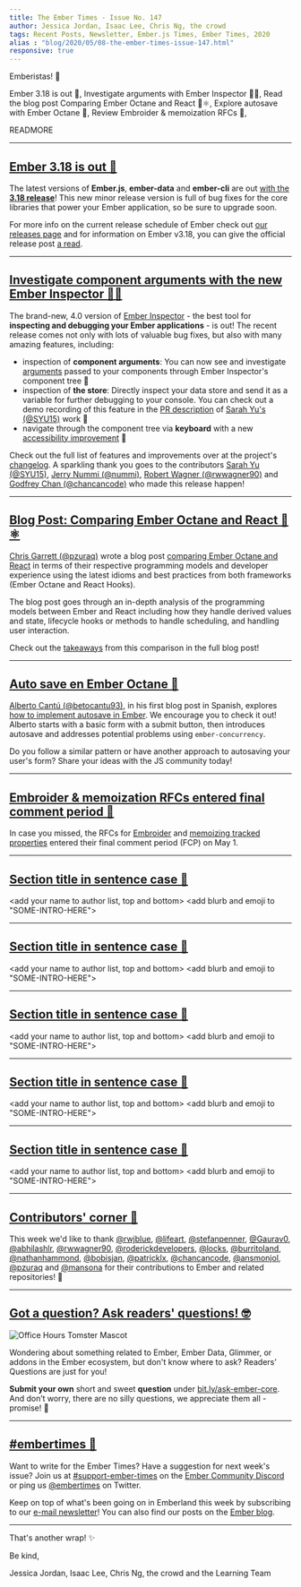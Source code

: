 ```yaml
---
title: The Ember Times - Issue No. 147
author: Jessica Jordan, Isaac Lee, Chris Ng, the crowd
tags: Recent Posts, Newsletter, Ember.js Times, Ember Times, 2020
alias : "blog/2020/05/08-the-ember-times-issue-147.html"
responsive: true
---
```


<SAYING-HELLO-IN-YOUR-FAVORITE-LANGUAGE> Emberistas! 🐹

<SOME-INTRO-HERE-TO-KEEP-THEM-SUBSCRIBERS-READING>
Ember 3.18 is out 🎉,
Investigate arguments with Ember Inspector 🕵️‍♀️,
Read the blog post Comparing Ember Octane and React 🐹⚛️,
Explore autosave with Ember Octane 💾,
Review Embroider & memoization RFCs 💬,

READMORE

---

## [Ember 3.18 is out 🎉](https://blog.emberjs.com/2020/05/05/ember-3-18-released.html)

The latest versions of **Ember.js**, **ember-data** and **ember-cli** are out [with the **3.18 release**](https://blog.emberjs.com/2020/05/05/ember-3-18-released.html)!
This new minor release version is full of bug fixes for the core libraries that power your Ember application, so be sure to upgrade soon.

For more info on the current release schedule of Ember check out [our releases page](https://emberjs.com/releases/) and for information on Ember v3.18, you can give the official release post [a read](https://blog.emberjs.com/2020/05/05/ember-3-18-released.html).

---

## [Investigate component arguments with the new Ember Inspector 🕵️‍♀️](https://twitter.com/chancancode/status/1258514680256987136)

The brand-new, 4.0 version of [Ember Inspector](https://guides.emberjs.com/release/ember-inspector/) - the best tool for **inspecting and debugging your Ember applications** - is out! The recent release comes not only with lots of valuable bug fixes, but also with many amazing features, including:

- inspection of **component arguments**: You can now see and investigate [arguments](https://emberjs.github.io/rfcs/0311-angle-bracket-invocation.html#arguments) passed to your components through Ember Inspector's component tree 🌳
- inspection of **the store**: Directly inspect your data store and send it as a variable for further debugging to your console. You can check out a demo recording of this feature in the [PR description](https://github.com/emberjs/ember-inspector/pull/1163) of [Sarah Yu's (@SYU15)](https://github.com/SYU15) work 🏬
- navigate through the component tree via **keyboard** with a new [accessibility improvement](https://github.com/emberjs/ember-inspector/pull/1153) 🎹

Check out the full list of features and improvements over at the project's [changelog](https://github.com/emberjs/ember-inspector/blob/v4.0.1/CHANGELOG.md#v400-2020-05-06). A sparkling thank you goes to the contributors [Sarah Yu (@SYU15)](https://github.com/SYU15), [Jerry Nummi (@nummi)](https://github.com/nummi), [Robert Wagner (@rwwagner90)](https://github.com/rwwagner90) and [Godfrey Chan (@chancancode)](https://github.com/chancancode) who made this release happen!

---

## [Blog Post: Comparing Ember Octane and React 🐹⚛️](https://www.pzuraq.com/comparing-ember-octane-and-react/)

[Chris Garrett (@pzuraq)](https://github.com/pzuraq) wrote a blog post [comparing Ember Octane and React](https://www.pzuraq.com/comparing-ember-octane-and-react/) in terms of their respective programming models and developer experience using the latest idioms and best practices from both frameworks (Ember Octane and React Hooks).

The blog post goes through an in-depth analysis of the programming models between Ember and React including how they handle derived values and state, lifecycle hooks or methods to handle scheduling, and handling user interaction.

Check out the [takeaways](https://www.pzuraq.com/comparing-ember-octane-and-react/) from this comparison in the full blog post!

---

## [Auto save en Ember Octane 💾](https://betocantu93.com/autosave-in-ember-octane/)

[Alberto Cantú (@betocantu93)](https://github.com/betocantu93), in his first blog post in Spanish, explores [how to implement autosave in Ember](https://betocantu93.com/autosave-in-ember-octane/). We encourage you to check it out! Alberto starts with a basic form with a submit button, then introduces autosave and addresses potential problems using `ember-concurrency`.

Do you follow a similar pattern or have another approach to autosaving your user's form? Share your ideas with the JS community today!

---

## [Embroider & memoization RFCs entered final comment period 💬](https://github.com/emberjs/rfcs/pull/507)

In case you missed, the RFCs for [Embroider](https://github.com/emberjs/rfcs/pull/507) and [memoizing tracked properties](https://github.com/emberjs/rfcs/pull/615) entered their final comment period (FCP) on May 1.

---

## [Section title in sentence case 🐹](section-url)

<change section title emoji>
<consider adding some bold to your paragraph>
<please include link to external article/repo/etc in paragraph / body text, not just header title above>

<add your name to author list, top and bottom>
<add blurb and emoji to "SOME-INTRO-HERE">

---

## [Section title in sentence case 🐹](section-url)

<change section title emoji>
<consider adding some bold to your paragraph>
<please include link to external article/repo/etc in paragraph / body text, not just header title above>

<add your name to author list, top and bottom>
<add blurb and emoji to "SOME-INTRO-HERE">

---

## [Section title in sentence case 🐹](section-url)

<change section title emoji>
<consider adding some bold to your paragraph>
<please include link to external article/repo/etc in paragraph / body text, not just header title above>

<add your name to author list, top and bottom>
<add blurb and emoji to "SOME-INTRO-HERE">

---

## [Section title in sentence case 🐹](section-url)

<change section title emoji>
<consider adding some bold to your paragraph>
<please include link to external article/repo/etc in paragraph / body text, not just header title above>

<add your name to author list, top and bottom>
<add blurb and emoji to "SOME-INTRO-HERE">

---

## [Section title in sentence case 🐹](section-url)

<change section title emoji>
<consider adding some bold to your paragraph>
<please include link to external article/repo/etc in paragraph / body text, not just header title above>

<add your name to author list, top and bottom>
<add blurb and emoji to "SOME-INTRO-HERE">

---

## [Contributors' corner 👏](https://guides.emberjs.com/release/contributing/repositories/)

<p>This week we'd like to thank <a href="https://github.com/rwjblue" target="gh-user">@rwjblue</a>, <a href="https://github.com/lifeart" target="gh-user">@lifeart</a>, <a href="https://github.com/stefanpenner" target="gh-user">@stefanpenner</a>, <a href="https://github.com/Gaurav0" target="gh-user">@Gaurav0</a>, <a href="https://github.com/abhilashlr" target="gh-user">@abhilashlr</a>, <a href="https://github.com/rwwagner90" target="gh-user">@rwwagner90</a>, <a href="https://github.com/roderickdevelopers" target="gh-user">@roderickdevelopers</a>, <a href="https://github.com/locks" target="gh-user">@locks</a>, <a href="https://github.com/burritoIand" target="gh-user">@burritoIand</a>, <a href="https://github.com/nathanhammond" target="gh-user">@nathanhammond</a>, <a href="https://github.com/bobisjan" target="gh-user">@bobisjan</a>, <a href="https://github.com/patricklx" target="gh-user">@patricklx</a>, <a href="https://github.com/chancancode" target="gh-user">@chancancode</a>, <a href="https://github.com/ansmonjol" target="gh-user">@ansmonjol</a>, <a href="https://github.com/pzuraq" target="gh-user">@pzuraq</a> and <a href="https://github.com/mansona" target="gh-user">@mansona</a>  for their contributions to Ember and related repositories! 💖</p>

---

## [Got a question? Ask readers' questions! 🤓](https://docs.google.com/forms/d/e/1FAIpQLScqu7Lw_9cIkRtAiXKitgkAo4xX_pV1pdCfMJgIr6Py1V-9Og/viewform)

<div class="blog-row">
  <img class="float-right small transparent padded" alt="Office Hours Tomster Mascot" title="Readers' Questions" src="/images/tomsters/officehours.png" />

  <p>Wondering about something related to Ember, Ember Data, Glimmer, or addons in the Ember ecosystem, but don't know where to ask? Readers’ Questions are just for you!</p>

  <p><strong>Submit your own</strong> short and sweet <strong>question</strong> under <a href="https://bit.ly/ask-ember-core" target="rq">bit.ly/ask-ember-core</a>. And don’t worry, there are no silly questions, we appreciate them all - promise! 🤞</p>
</div>

---

## [#embertimes 📰](https://blog.emberjs.com/tags/newsletter.html)

Want to write for the Ember Times? Have a suggestion for next week's issue? Join us at [#support-ember-times](https://discordapp.com/channels/480462759797063690/485450546887786506) on the [Ember Community Discord](https://discordapp.com/invite/zT3asNS) or ping us [@embertimes](https://twitter.com/embertimes) on Twitter.

Keep on top of what's been going on in Emberland this week by subscribing to our [e-mail newsletter](https://the-emberjs-times.ongoodbits.com/)! You can also find our posts on the [Ember blog](https://emberjs.com/blog/tags/newsletter.html).

---

That's another wrap! ✨

Be kind,

Jessica Jordan, Isaac Lee, Chris Ng, the crowd and the Learning Team
